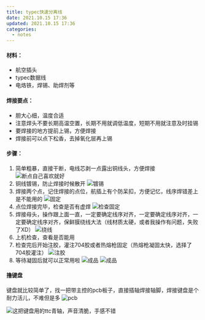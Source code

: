 ```yaml
---
title: typec快速分离线
date: 2021.10.15 17:36
updated: 2021.10.15 17:36
categories: 
  - notes
---
```

#### 材料：

* 航空插头
* typec数据线
* 电烙铁，焊锡、助焊剂等
<!-- more -->
#### 焊接要点：

* 胆大心细，温度合适
* 注意焊头不要长期高温空置，长期不用就调低温度，短期不用就注意及时挂锡
* 要焊接的地方提前上锡，方便焊接
* 焊接前可以点下松香，去掉氧化层再上锡

#### 步骤：

1. 简单粗暴，直接干断，电线芯剥一点露出铜线头，方便焊接
![断点自己喜欢就好](https://yahuiimg.oss-cn-hangzhou.aliyuncs.com/202201171409142.png)
2. 铜线镀锡，防止焊接时候散开
![镀锡](https://yahuiimg.oss-cn-hangzhou.aliyuncs.com/202201171409132.png)
3. 焊接两个点，记住焊接的点位，航插上有个防呆扣，方便记忆，线序焊错差上是不能用的
![固定](https://yahuiimg.oss-cn-hangzhou.aliyuncs.com/202201171409503.png)
4. 点位焊接完毕，检查是否有虚焊
![检查固定](https://yahuiimg.oss-cn-hangzhou.aliyuncs.com/202201171409468.png)
5. 焊接母头，操作跟上面一直，一定要确定线序对齐，一定要确定线序对齐，一定要确定线序对齐，保鲜膜绕线大法（线材质太硬，或者我操作有问题，失败了XD）
![绕线](https://yahuiimg.oss-cn-hangzhou.aliyuncs.com/202201171410189.png)
5. 上机检查，查看是否能用
6. 检查完后开始注胶，灌注704胶或者热熔枪固定（热熔枪凝固太快，选择了704胶灌注）
![注胶](https://yahuiimg.oss-cn-hangzhou.aliyuncs.com/202201171410506.png)
7. 等待凝固后就可以正常用啦
![成品](https://yahuiimg.oss-cn-hangzhou.aliyuncs.com/202201171410555.png)
![成品](https://yahuiimg.oss-cn-hangzhou.aliyuncs.com/202201171410518.png)

#### 撸键盘
键盘就比较简单了，找一把带主控的pcb板子，直接插轴焊接轴脚，焊接键盘是个耐力活儿，不难但是多
![pcb](https://yahuiimg.oss-cn-hangzhou.aliyuncs.com/202201171410985.jpeg)

![这把键盘用的ttc青轴，声音清脆，手感不错](https://yahuiimg.oss-cn-hangzhou.aliyuncs.com/202201171410300.jpeg)